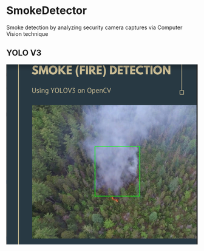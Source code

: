 # SmokeDetector
Smoke detection by analyzing security camera captures via Computer Vision technique

## YOLO V3
![Data Streaming Diagram](https://github.com/arifcanaksoy/SmokeDetector/blob/master/front.png "Smoke-Detector-YOLO")
